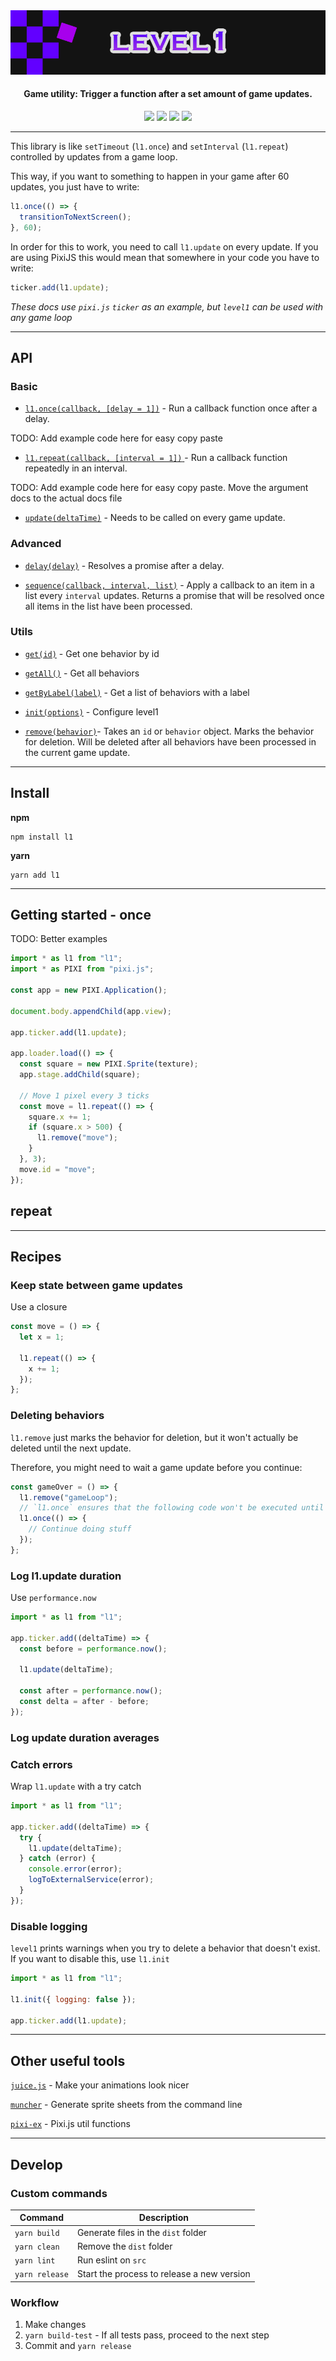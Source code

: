 <img src="./level1.png">
<h4 align="center">
  Game utility: Trigger a function after a set amount of game updates.
</h4>
<div align="center">
  <img src="https://badgen.net/npm/v/l1?icon=npm" />
  <img src="https://badgen.net/npm/dw/l1?icon=npm" />
  <img src="https://badgen.net/bundlephobia/minzip/l1" />
  <img src="https://badgen.net/github/last-commit/rymdkraftverk/level1?icon=github" />
</div>

---

This library is like `setTimeout` (`l1.once`) and `setInterval` (`l1.repeat`) controlled by updates from a game loop.

This way, if you want to something to happen in your game after 60 updates, you just have to write:

```js
l1.once(() => {
  transitionToNextScreen();
}, 60);
```

In order for this to work, you need to call `l1.update` on every update. If you are using PixiJS this would mean that somewhere in your code you have to write:

```js
ticker.add(l1.update);
```

_These docs use `pixi.js` `ticker` as an example, but `level1` can be used with any game loop_

---

## API

### Basic

- [`l1.once(callback, [delay = 1])`](docs/once.md) - Run a callback function once after a delay.

TODO: Add example code here for easy copy paste

- [`l1.repeat(callback, [interval = 1])` ](docs/repeat.md) - Run a callback function repeatedly in an interval.

TODO: Add example code here for easy copy paste. Move the argument docs to the actual docs file

- [`update(deltaTime)`](docs/update.md) - Needs to be called on every game update.

### Advanced

- [`delay(delay)`](docs/delay.md) - Resolves a promise after a delay.

- [`sequence(callback, interval, list)`](docs/sequence.md) - Apply a callback to an item in a list every `interval` updates. Returns a promise that will be resolved once all items in the list have been processed.

### Utils

- [`get(id)`](docs/get.md) - Get one behavior by id

- [`getAll()`](docs/getAll.md) - Get all behaviors

- [`getByLabel(label)`](docs/getByLabel.md) - Get a list of behaviors with a label

- [`init(options)`](docs/init.md) - Configure level1

- [`remove(behavior)`](docs/remove.md)- Takes an `id` or `behavior` object. Marks the behavior for deletion. Will be deleted after all behaviors have been processed in the current game update.

---

## Install

**npm**

```
npm install l1
```

**yarn**

```
yarn add l1
```

---

## Getting started - once

TODO: Better examples

```js
import * as l1 from "l1";
import * as PIXI from "pixi.js";

const app = new PIXI.Application();

document.body.appendChild(app.view);

app.ticker.add(l1.update);

app.loader.load(() => {
  const square = new PIXI.Sprite(texture);
  app.stage.addChild(square);

  // Move 1 pixel every 3 ticks
  const move = l1.repeat(() => {
    square.x += 1;
    if (square.x > 500) {
      l1.remove("move");
    }
  }, 3);
  move.id = "move";
});
```

## repeat

---

## Recipes

### **Keep state between game updates**

Use a closure

```js
const move = () => {
  let x = 1;

  l1.repeat(() => {
    x += 1;
  });
};
```

### **Deleting behaviors**

`l1.remove` just marks the behavior for deletion, but it won't actually be deleted until the next update.

Therefore, you might need to wait a game update before you continue:

```js
const gameOver = () => {
  l1.remove("gameLoop");
  // `l1.once` ensures that the following code won't be executed until the `gameLoop` behavior has been deleted.
  l1.once(() => {
    // Continue doing stuff
  });
};
```

### **Log l1.update duration**

Use `performance.now`

```js
import * as l1 from "l1";

app.ticker.add((deltaTime) => {
  const before = performance.now();

  l1.update(deltaTime);

  const after = performance.now();
  const delta = after - before;
});
```

### **Log update duration averages**

### **Catch errors**

Wrap `l1.update` with a try catch

```js
import * as l1 from "l1";

app.ticker.add((deltaTime) => {
  try {
    l1.update(deltaTime);
  } catch (error) {
    console.error(error);
    logToExternalService(error);
  }
});
```

### **Disable logging**

`level1` prints warnings when you try to delete a behavior that doesn't exist. If you want to disable this, use `l1.init`

```js
import * as l1 from "l1";

l1.init({ logging: false });

app.ticker.add(l1.update);
```

---

## Other useful tools

[`juice.js`](https://github.com/rymdkraftverk/juice.js) - Make your animations look nicer

[`muncher`](https://github.com/sajmoni/muncher) - Generate sprite sheets from the command line

[`pixi-ex`](https://github.com/sajmoni/pixi-ex) - Pixi.js util functions

---

## Develop

### Custom commands

| Command        | Description                                |
| -------------- | ------------------------------------------ |
| `yarn build`   | Generate files in the `dist` folder        |
| `yarn clean`   | Remove the `dist` folder                   |
| `yarn lint`    | Run eslint on `src`                        |
| `yarn release` | Start the process to release a new version |

### Workflow

1. Make changes
2. `yarn build-test` - If all tests pass, proceed to the next step
3. Commit and `yarn release`
